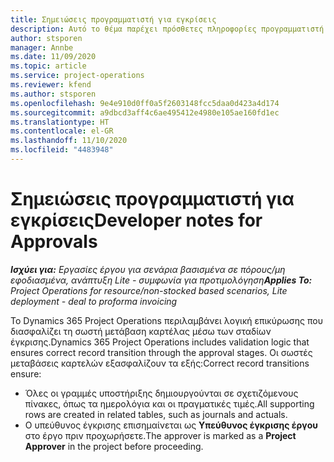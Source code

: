 ```yaml
---
title: Σημειώσεις προγραμματιστή για εγκρίσεις
description: Αυτό το θέμα παρέχει πρόσθετες πληροφορίες προγραμματιστή σχετικά με την εργασία με εγκρίσεις.
author: stsporen
manager: Annbe
ms.date: 11/09/2020
ms.topic: article
ms.service: project-operations
ms.reviewer: kfend
ms.author: stsporen
ms.openlocfilehash: 9e4e910d0ff0a5f2603148fcc5daa0d423a4d174
ms.sourcegitcommit: a9dbcd3aff4c6ae495412e4980e105ae160fd1ec
ms.translationtype: HT
ms.contentlocale: el-GR
ms.lasthandoff: 11/10/2020
ms.locfileid: "4483948"
---
```

# <a name="developer-notes-for-approvals"></a><span data-ttu-id="12fb7-103">Σημειώσεις προγραμματιστή για εγκρίσεις</span><span class="sxs-lookup"><span data-stu-id="12fb7-103">Developer notes for Approvals</span></span>

<span data-ttu-id="12fb7-104">_**Ισχύει για:** Εργασίες έργου για σενάρια βασισμένα σε πόρους/μη εφοδιασμένα, ανάπτυξη Lite - συμφωνία για προτιμολόγηση_</span><span class="sxs-lookup"><span data-stu-id="12fb7-104">_**Applies To:** Project Operations for resource/non-stocked based scenarios, Lite deployment - deal to proforma invoicing_</span></span>

<span data-ttu-id="12fb7-105">Το Dynamics 365 Project Operations περιλαμβάνει λογική επικύρωσης που διασφαλίζει τη σωστή μετάβαση καρτέλας μέσω των σταδίων έγκρισης.</span><span class="sxs-lookup"><span data-stu-id="12fb7-105">Dynamics 365 Project Operations includes validation logic that ensures correct record transition through the approval stages.</span></span> <span data-ttu-id="12fb7-106">Οι σωστές μεταβάσεις καρτελών εξασφαλίζουν τα εξής:</span><span class="sxs-lookup"><span data-stu-id="12fb7-106">Correct record transitions ensure:</span></span> 

  - <span data-ttu-id="12fb7-107">Όλες οι γραμμές υποστήριξης δημιουργούνται σε σχετιζόμενους πίνακες, όπως τα ημερολόγια και οι πραγματικές τιμές.</span><span class="sxs-lookup"><span data-stu-id="12fb7-107">All supporting rows are created in related tables, such as journals and actuals.</span></span>
  - <span data-ttu-id="12fb7-108">Ο υπεύθυνος έγκρισης επισημαίνεται ως **Υπεύθυνος έγκρισης έργου** στο έργο πριν προχωρήσετε.</span><span class="sxs-lookup"><span data-stu-id="12fb7-108">The approver is marked as a **Project Approver** in the project before proceeding.</span></span>
